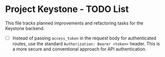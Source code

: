 # Project Keystone - TODO List

This file tracks planned improvements and refactoring tasks for the Keystone backend.


- [ ] Instead of passing `access_token` in the request body for authenticated routes, use the standard `Authorization: Bearer <token>` header. This is a more secure and conventional approach for API authentication.